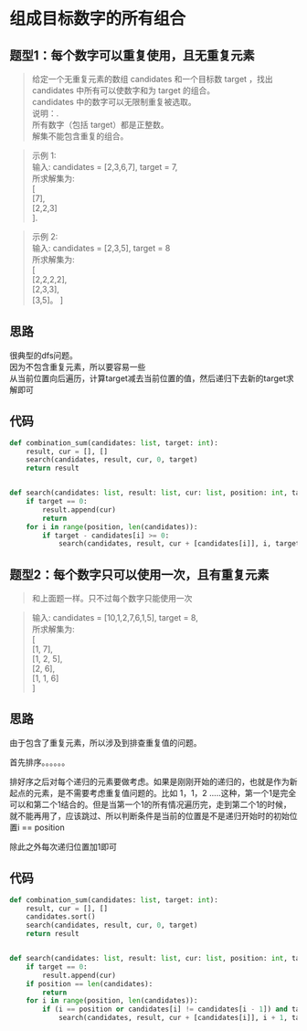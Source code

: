 # 组成目标数字的所有组合

## 题型1：每个数字可以重复使用，且无重复元素

>给定一个无重复元素的数组 candidates 和一个目标数 target ，找出 candidates 中所有可以使数字和为 target 的组合。  
>candidates 中的数字可以无限制重复被选取。  
>说明：.  
>所有数字（包括 target）都是正整数。  
>解集不能包含重复的组合。   

>示例 1:  
>输入: candidates = [2,3,6,7], target = 7,  
>所求解集为:  
>[     
>[7],  
  [2,2,3]    
]. 

>示例 2:  
>输入: candidates = [2,3,5], target = 8  
所求解集为:  
[  
  [2,2,2,2],  
  [2,3,3],  
  [3,5]。
]  

**思路**
--------------------

很典型的dfs问题。  
因为不包含重复元素，所以要容易一些  
从当前位置向后遍历，计算target减去当前位置的值，然后递归下去新的target求解即可

**代码**
--------------------

```python
def combination_sum(candidates: list, target: int):
    result, cur = [], []
    search(candidates, result, cur, 0, target)
    return result


def search(candidates: list, result: list, cur: list, position: int, target: int):
    if target == 0:
        result.append(cur)
        return
    for i in range(position, len(candidates)):
        if target - candidates[i] >= 0:
            search(candidates, result, cur + [candidates[i]], i, target - candidates[i])
```

## 题型2：每个数字只可以使用一次，且有重复元素
> 和上面题一样。只不过每个数字只能使用一次

>输入: candidates = [10,1,2,7,6,1,5], target = 8,  
所求解集为:  
[  
  [1, 7],  
  [1, 2, 5],  
  [2, 6],  
  [1, 1, 6]  
]  

**思路**
--------------------

由于包含了重复元素，所以涉及到排查重复值的问题。

首先排序。。。。。。

排好序之后对每个递归的元素要做考虑。如果是刚刚开始的递归的，也就是作为新起点的元素，是不需要考虑重复值问题的。比如 1，1，2 .....这种，第一个1是完全可以和第二个1结合的。但是当第一个1的所有情况遍历完，走到第二个1的时候，就不能再用了，应该跳过、所以判断条件是当前的位置是不是递归开始时的初始位置i == position

除此之外每次递归位置加1即可

**代码**
--------------------
```python
def combination_sum(candidates: list, target: int):
    result, cur = [], []
    candidates.sort()
    search(candidates, result, cur, 0, target)
    return result


def search(candidates: list, result: list, cur: list, position: int, target: int):
    if target == 0:
        result.append(cur)
    if position == len(candidates):
        return
    for i in range(position, len(candidates)):
        if (i == position or candidates[i] != candidates[i - 1]) and target - candidates[i] >= 0:
            search(candidates, result, cur + [candidates[i]], i + 1, target - candidates[i])
```

